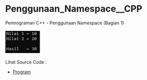 # Penggunaan_Namespace__CPP
Pemrograman C++ - Penggunaan Namespace (Bagian 1)<br><br>
<img src="https://github.com/RizkyKhapidsyah/Penggunaan_Namespace__CPP/blob/master/Penggunaan_Namespace__CPP/x64/result/001.PNG"><br><br>
Lihat Source Code : <br>
- <a href="https://github.com/RizkyKhapidsyah/Penggunaan_Namespace__CPP/blob/master/Penggunaan_Namespace__CPP/Source.cpp">Program</a>
